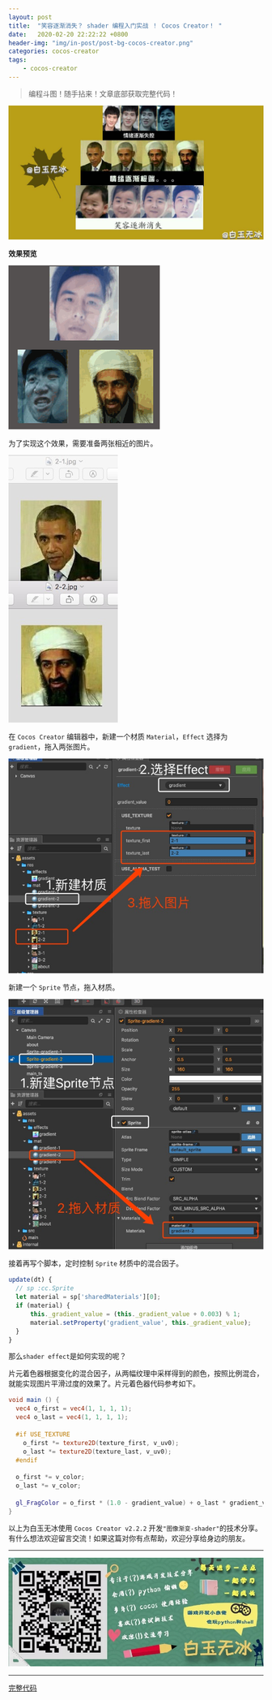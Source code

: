 ```yaml
---
layout: post
title:  "笑容逐渐消失？ shader 编程入门实战 ！ Cocos Creator！ "
date:   2020-02-20 22:22:22 +0800
header-img: "img/in-post/post-bg-cocos-creator.png"
categories: cocos-creator
tags:
    - cocos-creator
---
```


> 编程斗图！随手拈来！文章底部获取完整代码！ 

![](/img/in-post/202002/20-02.jpg)  


**效果预览**

![](/img/in-post/202002/20-01.gif)   

为了实现这个效果，需要准备两张相近的图片。

![](/img/in-post/202002/20-03.jpg)  

在 `Cocos Creator` 编辑器中，新建一个材质 `Material`，`Effect` 选择为 `gradient`，拖入两张图片。

![](/img/in-post/202002/20-04.jpg)  

新建一个 `Sprite` 节点，拖入材质。

![](/img/in-post/202002/20-05.jpg)  

接着再写个脚本，定时控制 `Sprite` 材质中的混合因子。

```ts
update(dt) {
  // sp :cc.Sprite
  let material = sp['sharedMaterials'][0];
  if (material) {
      this._gradient_value = (this._gradient_value + 0.003) % 1;
      material.setProperty('gradient_value', this._gradient_value);
  }
}
```

那么`shader effect`是如何实现的呢？

片元着色器根据变化的混合因子，从两幅纹理中采样得到的颜色，按照比例混合，就能实现图片平滑过度的效果了。片元着色器代码参考如下。

```glsl
void main () {
  vec4 o_first = vec4(1, 1, 1, 1);
  vec4 o_last = vec4(1, 1, 1, 1);

  #if USE_TEXTURE
    o_first *= texture2D(texture_first, v_uv0);
    o_last *= texture2D(texture_last, v_uv0);
  #endif

  o_first *= v_color;
  o_last *= v_color;

  gl_FragColor = o_first * (1.0 - gradient_value) + o_last * gradient_value;
}

```

以上为白玉无冰使用 `Cocos Creator v2.2.2` 开发`"图像渐变-shader"`的技术分享。有什么想法欢迎留言交流！如果这篇对你有点帮助，欢迎分享给身边的朋友。  

---

![](/img/in-post/bottom.png)  

---


[完整代码](https://github.com/baiyuwubing/cocos-creator-examples/tree/master/gradient)   
<!-- [参考文章](https://mp.weixin.qq.com/s/WAajs8p69X8UJFvNiYuNDA)    -->